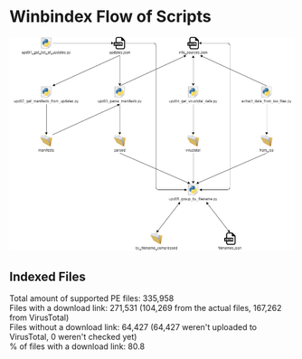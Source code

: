 # Winbindex Flow of Scripts

![winbindex-scripts-flow.png](winbindex-scripts-flow.png)

## Indexed Files

<!--FileStats-->
Total amount of supported PE files: 335,958  
Files with a download link: 271,531 (104,269 from the actual files, 167,262 from VirusTotal)  
Files without a download link: 64,427 (64,427 weren't uploaded to VirusTotal, 0 weren't checked yet)  
% of files with a download link: 80.8  
<!--/FileStats-->
